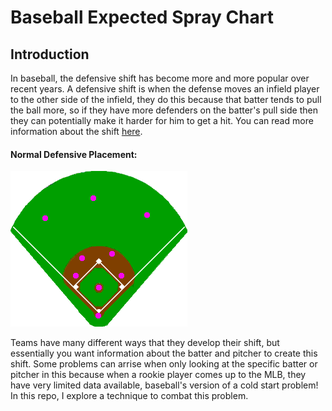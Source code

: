 # Baseball Expected Spray Chart
## Introduction
In baseball, the defensive shift has become more and more popular over recent years. A defensive shift is when the defense moves an infield player to the other side of the infield, they do this because that batter tends to pull the ball more, so if they have more defenders on the batter's pull side then they can potentially make it harder for him to get a hit. You can read more information about the shift [here](https://en.wikipedia.org/wiki/Baseball_positioning).

#### Normal Defensive Placement:
<img src="https://github.com/BrendanJenkins/Baseball-Spray-Chart/blob/main/images/Baseballpositioning-normal.png" alt="Alt text" title="Normal Defensive Alignment">

Teams have many different ways that they develop their shift, but essentially you want information about the batter and pitcher to create this shift. Some problems can arrise when only looking at the specific batter or pitcher in this because when a rookie player comes up to the MLB, they have very limited data available, baseball's version of a cold start problem! In this repo, I explore a technique to combat this problem.  
